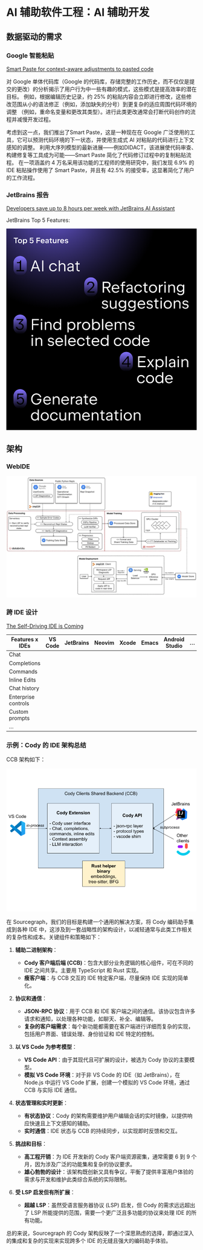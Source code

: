 # AI 辅助软件工程：AI 辅助开发


## 数据驱动的需求

### Google 智能粘贴

[Smart Paste for context-aware adjustments to pasted code](https://research.google/blog/smart-paste-for-context-aware-adjustments-to-pasted-code/)

对 Google 单体代码库（Google 的代码库，存储完整的工作历史，而不仅仅是提交的更改）的分析揭示了用户行为中一些有趣的模式，这些模式是提高效率的潜在目标。
例如，根据编辑历史记录，约 25% 的粘贴内容会立即进行修改，这些修改范围从小的语法修正（例如，添加缺失的分号）到更复杂的适应周围代码环境的调整
（例如，重命名变量和更改其类型）。进行此类更改通常会打断代码创作的流程并减慢开发过程。

考虑到这一点，我们推出了Smart Paste，这是一种现在在 Google 广泛使用的工具，它可以预测代码环境的下一状态，并使用生成式 AI 对粘贴的代码进行上下文感知的调整。
利用大序列模型的最新进展——例如DIDACT，该进展使代码审查、构建修复等工具成为可能——Smart Paste 简化了代码修订过程中的复制粘贴流程。
在一项涵盖约 4 万名采用该功能的工程师的使用研究中，我们发现 6.9% 的 IDE 粘贴操作使用了 Smart Paste，并且有 42.5% 的接受率，这显著简化了用户的工作流程。

### JetBrains 报告

[Developers save up to 8 hours per week with JetBrains AI Assistant](https://blog.jetbrains.com/ai/2024/04/developers-save-up-to-8-hours-per-week-with-jetbrains-ai-assistant/)

JetBrains Top 5 Features:

![](images/JetBrains-top-5-features.png)

## 架构

### WebIDE

![Replit Arch](images/replit-arch.webp)

### 跨 IDE 设计

[The Self-Driving IDE is Coming](https://sourcegraph.com/blog/the-self-driving-ide-is-coming)

| Features x IDEs     | VS Code | JetBrains | Neovim | Xcode | Emacs | Android Studio | … |
|---------------------|---------|-----------|--------|-------|-------|----------------|---|
| Chat                |         |           |        |       |       |                |   |
| Completions         |         |           |        |       |       |                |   |
| Commands            |         |           |        |       |       |                |   |
| Inline Edits        |         |           |        |       |       |                |   |
| Chat history        |         |           |        |       |       |                |   |
| Enterprise controls |         |           |        |       |       |                |   |
| Custom prompts      |         |           |        |       |       |                |   |
| …                   |         |           |        |       |       |                |   |

### 示例：Cody 的 IDE 架构总结

CCB 架构如下：

![Cody 架构示例](images/cody-client-backend.png)

在 Sourcegraph，我们的目标是构建一个通用的解决方案，将 Cody 编码助手集成到各种 IDE
中，这涉及到一套战略性的架构设计，以减轻通常与此类工作相关的复杂性和成本。关键组件和策略如下：

1. **辅助二进制架构**：
    - **Cody 客户端后端 (CCB)**：包含大部分业务逻辑的核心组件，可在不同的 IDE 之间共享。主要用 TypeScript 和 Rust 实现。
    - **瘦客户端**：与 CCB 交互的 IDE 特定客户端，尽量保持 IDE 实现的简单化。

2. **协议和通信**：
    - **JSON-RPC 协议**：用于 CCB 和 IDE 客户端之间的通信。该协议包含许多请求和通知，以处理各种功能，如聊天、补全、编辑等。
    - **复杂的客户端需求**：每个新功能都需要在客户端进行详细而复杂的实现，包括用户界面、错误处理、身份验证和 IDE 特定的控制。

3. **以 VS Code 为参考模型**：
    - **VS Code API**：由于其现代且可扩展的设计，被选为 Cody 协议的主要模型。
    - **模拟 VS Code 环境**：对于非 VS Code 的 IDE（如 JetBrains），在 Node.js 中运行 VS Code 扩展，创建一个模拟的 VS Code
      环境，通过 CCB 与实际 IDE 通信。

4. **状态管理和实时更新**：
    - **有状态协议**：Cody 的架构需要维护用户编辑会话的实时镜像，以提供响应快速且上下文感知的辅助。
    - **实时通信**：IDE 状态与 CCB 的持续同步，以实现即时反馈和交互。

5. **挑战和目标**：
    - **高工程开销**：为 IDE 开发新的 Cody 客户端资源密集，通常需要 6 到 9 个月，因为涉及广泛的功能集和复杂的协议要求。
    - **雄心勃勃的设计**：该架构既创新又具有争议，平衡了提供丰富用户体验的需求与开发和维护此类综合系统的实际限制。

6. **受 LSP 启发但有所扩展**：
    - **超越 LSP**：虽然受语言服务器协议 (LSP) 启发，但 Cody 的需求远远超出了 LSP 所能提供的范围，需要一个更广泛且多功能的协议来处理
      IDE 的所有功能。

总的来说，Sourcegraph 的 Cody 架构反映了一个深思熟虑的选择，即通过深入的集成和复杂的实现来实现跨多个 IDE 的无缝且强大的编码助手体验。
